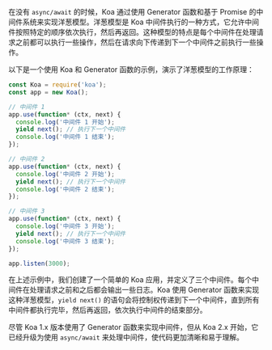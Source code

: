 在没有 `async/await` 的时候，Koa 通过使用 Generator 函数和基于 Promise 的中间件系统来实现洋葱模型。洋葱模型是 Koa 中间件执行的一种方式，它允许中间件按照特定的顺序依次执行，然后再返回。这种模型的特点是每个中间件在处理请求之前都可以执行一些操作，然后在请求向下传递到下一个中间件之前执行一些操作。

以下是一个使用 Koa 和 Generator 函数的示例，演示了洋葱模型的工作原理：

```javascript
const Koa = require('koa');
const app = new Koa();

// 中间件 1
app.use(function* (ctx, next) {
  console.log('中间件 1 开始');
  yield next(); // 执行下一个中间件
  console.log('中间件 1 结束');
});

// 中间件 2
app.use(function* (ctx, next) {
  console.log('中间件 2 开始');
  yield next(); // 执行下一个中间件
  console.log('中间件 2 结束');
});

// 中间件 3
app.use(function* (ctx, next) {
  console.log('中间件 3 开始');
  yield next(); // 执行下一个中间件
  console.log('中间件 3 结束');
});

app.listen(3000);
```

在上述示例中，我们创建了一个简单的 Koa 应用，并定义了三个中间件。每个中间件在处理请求之前和之后都会输出一些日志。Koa 使用 Generator 函数来实现这种洋葱模型，`yield next()` 的语句会将控制权传递到下一个中间件，直到所有中间件都执行完毕，然后再返回，依次执行中间件的结束部分。

尽管 Koa 1.x 版本使用了 Generator 函数来实现中间件，但从 Koa 2.x 开始，它已经升级为使用 `async/await` 来处理中间件，使代码更加清晰和易于理解。